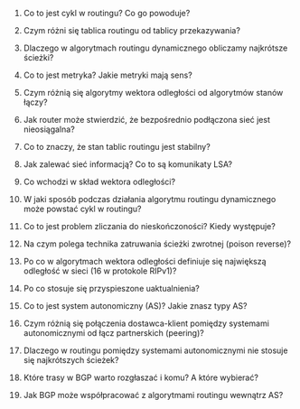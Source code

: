 1. Co to jest cykl w routingu? Co go powoduje?

2. Czym różni się tablica routingu od tablicy przekazywania?

3. Dlaczego w algorytmach routingu dynamicznego obliczamy najkrótsze ścieżki?

4. Co to jest metryka? Jakie metryki mają sens?

5. Czym różnią się algorytmy wektora odległości od algorytmów stanów łączy?

6. Jak router może stwierdzić, że bezpośrednio podłączona sieć jest nieosiągalna?

7. Co to znaczy, że stan tablic routingu jest stabilny?

8. Jak zalewać sieć informacją? Co to są komunikaty LSA?

9. Co wchodzi w skład wektora odległości?

10. W jaki sposób podczas działania algorytmu routingu dynamicznego może powstać cykl w routingu?

12. Co to jest problem zliczania do nieskończoności? Kiedy występuje?

13. Na czym polega technika zatruwania ścieżki zwrotnej (poison reverse)?

14. Po co w algorytmach wektora odległości definiuje się największą odległość w sieci (16 w protokole RIPv1)?

15. Po co stosuje się przyspieszone uaktualnienia?

16. Co to jest system autonomiczny (AS)? Jakie znasz typy AS?

17. Czym różnią się połączenia dostawca-klient pomiędzy systemami autonomicznymi od łącz partnerskich (peering)?

18. Dlaczego w routingu pomiędzy systemami autonomicznymi nie stosuje się najkrótszych ścieżek?

19. Które trasy w BGP warto rozgłaszać i komu? A które wybierać?

20. Jak BGP może współpracować z algorytmami routingu wewnątrz AS?
